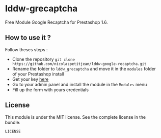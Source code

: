 lddw-grecaptcha
===============
Free Module Google Recaptcha for Prestashop 1.6.

How to use it ?
-------------
Follow theses steps :
* Clone the repository `git clone https://github.com/nicolaspetitjean/lddw-google-recaptcha.git`
* Rename the folder to `lddw_grecaptcha` and move it in the `modules` folder of your Prestashop install
* Get your key [here](https://www.google.com/recaptcha/intro/index.html)
* Go to your admin panel and install the module in the `Modules` menu
* Fill up the form with yours credentials

License
-------

This module is under the MIT license. See the complete license in the bundle:

`LICENSE`
